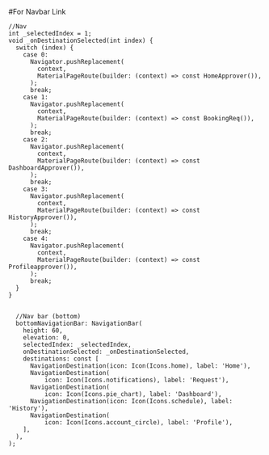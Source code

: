 #For Navbar Link

    //Nav
    int _selectedIndex = 1;
    void _onDestinationSelected(int index) {
      switch (index) {
        case 0:
          Navigator.pushReplacement(
            context,
            MaterialPageRoute(builder: (context) => const HomeApprover()),
          );
          break;
        case 1:
          Navigator.pushReplacement(
            context,
            MaterialPageRoute(builder: (context) => const BookingReq()),
          );
          break;
        case 2:
          Navigator.pushReplacement(
            context,
            MaterialPageRoute(builder: (context) => const DashboardApprover()),
          );
          break;
        case 3:
          Navigator.pushReplacement(
            context,
            MaterialPageRoute(builder: (context) => const HistoryApprover()),
          );
          break;
        case 4:
          Navigator.pushReplacement(
            context,
            MaterialPageRoute(builder: (context) => const Profileapprover()),
          );
          break;
      }
    }


      //Nav bar (bottom)
      bottomNavigationBar: NavigationBar(
        height: 60,
        elevation: 0,
        selectedIndex: _selectedIndex,
        onDestinationSelected: _onDestinationSelected,
        destinations: const [
          NavigationDestination(icon: Icon(Icons.home), label: 'Home'),
          NavigationDestination(
              icon: Icon(Icons.notifications), label: 'Request'),
          NavigationDestination(
              icon: Icon(Icons.pie_chart), label: 'Dashboard'),
          NavigationDestination(icon: Icon(Icons.schedule), label: 'History'),
          NavigationDestination(
              icon: Icon(Icons.account_circle), label: 'Profile'),
        ],
      ),
    );
  